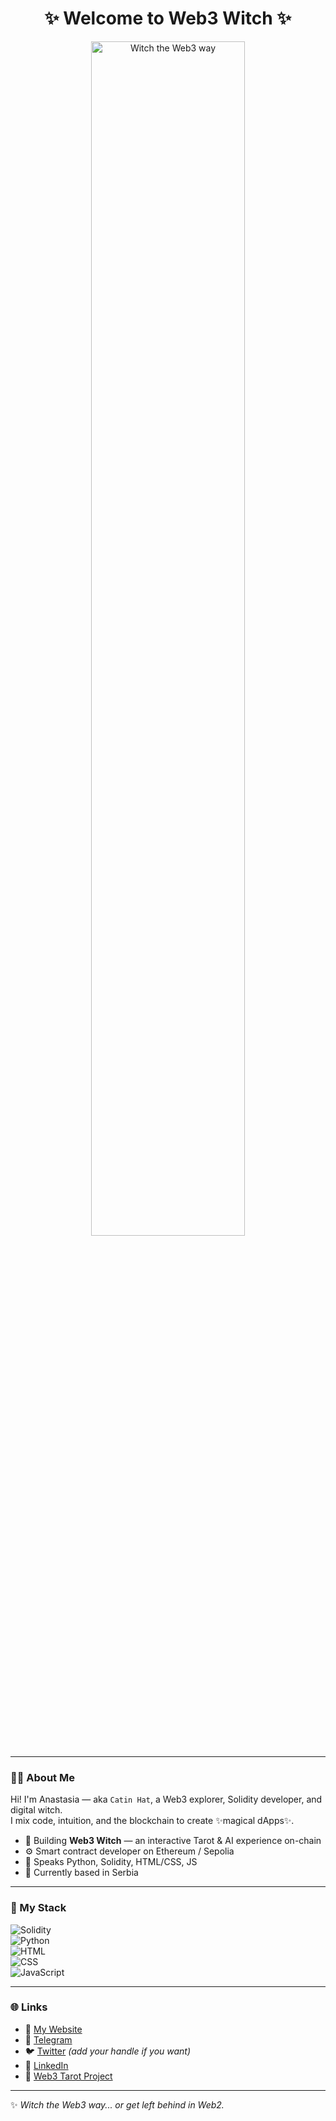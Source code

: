<h1 align="center">✨ Welcome to Web3 Witch ✨</h1>

<p align="center">
  <img src="banner.jpg" alt="Witch the Web3 way" width="70%">
</p>

---

### 🧙‍♀️ About Me

Hi! I'm Anastasia — aka `Catin Hat`, a Web3 explorer, Solidity developer, and digital witch.  
I mix code, intuition, and the blockchain to create ✨magical dApps✨.

- 🔮 Building **Web3 Witch** — an interactive Tarot & AI experience on-chain  
- ⚙️ Smart contract developer on Ethereum / Sepolia  
- 💬 Speaks Python, Solidity, HTML/CSS, JS  
- 📍 Currently based in Serbia

---

### 🔧 My Stack

![Solidity](https://img.shields.io/badge/-Solidity-363636?style=flat&logo=solidity)  
![Python](https://img.shields.io/badge/-Python-3776AB?style=flat&logo=python&logoColor=white)  
![HTML](https://img.shields.io/badge/-HTML5-E34F26?style=flat&logo=html5&logoColor=white)  
![CSS](https://img.shields.io/badge/-CSS3-1572B6?style=flat&logo=css3)  
![JavaScript](https://img.shields.io/badge/-JavaScript-F7DF1E?style=flat&logo=javascript&logoColor=black)

---

### 🌐 Links

- 🔗 [My Website](https://witchweb3.com)  
- 💬 [Telegram](https://t.me/NastaKasi)  
- 🐦 [Twitter](https://twitter.com/) *(add your handle if you want)*  
- 💼 [LinkedIn](https://www.linkedin.com/feed/)  
- 🎴 [Web3 Tarot Project](https://github.com/nasta11/web3-witch)

---

✨ *Witch the Web3 way... or get left behind in Web2.*
